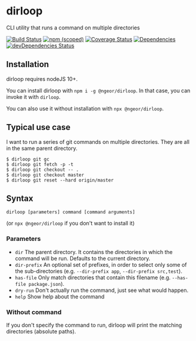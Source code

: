 dirloop
=========

CLI utility that runs a command on multiple directories

[![Build Status](https://travis-ci.org/ngeor/dirloop.svg?branch=master)](https://travis-ci.org/ngeor/dirloop)
[![npm (scoped)](https://img.shields.io/npm/v/@ngeor/dirloop.svg)](https://www.npmjs.com/package/@ngeor/dirloop)
[![Coverage Status](https://coveralls.io/repos/github/ngeor/dirloop/badge.svg)](https://coveralls.io/github/ngeor/dirloop)
[![Dependencies](https://david-dm.org/ngeor/dirloop.svg)](https://david-dm.org/ngeor/dirloop)
[![devDependencies Status](https://david-dm.org/ngeor/dirloop/dev-status.svg)](https://david-dm.org/ngeor/dirloop?type=dev)

## Installation

dirloop requires nodeJS 10+.

You can install dirloop with `npm i -g @ngeor/dirloop`. In that case, you can invoke it with `dirloop`.

You can also use it without installation with `npx @ngeor/dirloop`.

## Typical use case

I want to run a series of git commands on multiple directories. They are all in
the same parent directory.

```
$ dirloop git gc
$ dirloop git fetch -p -t
$ dirloop git checkout -- .
$ dirloop git checkout master
$ dirloop git reset --hard origin/master
```

## Syntax

`dirloop [parameters] command [command arguments]`

(or `npx @ngeor/dirloop` if you don't want to install it)

### Parameters

- `dir` The parent directory. It contains the directories in which the command
  will be run. Defaults to the current directory.
- `dir-prefix` An optional set of prefixes, in order to select only some of the
  sub-directories (e.g. `--dir-prefix app`, `--dir-prefix src,test`).
- `has-file` Only match directories that contain this filename (e.g. `--has-file package.json`).
- `dry-run` Don't actually run the command, just see what would happen.
- `help` Show help about the command

###  Without command

If you don't specify the command to run, dirloop will print the matching directories (absolute paths).
